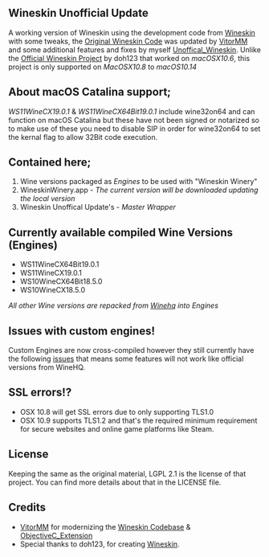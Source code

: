 ## Wineskin Unofficial Update
A working version of Wineskin using the development code from [Wineskin](https://github.com/vitor251093/wineskin) with some tweaks, the [Original Wineskin Code](https://sourceforge.net/p/wineskin/code) was updated by [VitorMM](https://github.com/vitor251093) and some additional features and fixes by myself [Unoffical_Wineskin](https://github.com/vitor251093/wineskin/tree/Unoffical_Wineskin).
Unlike the [Official Wineskin Project](http://wineskin.urgesoftware.com) by doh123 that worked on *macOSX10.6*, this project is only supported on *MacOSX10.8* to *macOS10.14*

## About macOS Catalina support;
*WS11WineCX19.0.1* & *WS11WineCX64Bit19.0.1* include wine32on64 and can function on macOS Catalina but these have not been signed or notarized so to make use of these you need to disable SIP in order for wine32on64 to set the kernal flag to allow 32Bit code execution.

## Contained here;
1) Wine versions packaged as *Engines* to be used with "Wineskin Winery"
2) WineskinWinery.app - *The current version will be downloaded updating the local version*
3) Wineskin Unoffical Update's - *Master Wrapper*

## Currently available compiled Wine Versions (Engines)
- WS11WineCX64Bit19.0.1
- WS11WineCX19.0.1
- WS10WineCX64Bit18.5.0
- WS10WineCX18.5.0

*All other Wine versions are repacked from [Winehq](https://dl.winehq.org/wine-builds/macosx/pool/) into Engines*

## Issues with custom engines!
Custom Engines are now cross-compiled however they still currently have the following [issues](https://wiki.winehq.org/Clang) that means some features will not work like official versions from WineHQ.

## SSL errors!?
- OSX 10.8 will get SSL errors due to only supporting TLS1.0
- OSX 10.9 supports TLS1.2 and that's the required minimum requirement for secure websites and online game platforms like Steam.

## License
Keeping the same as the original material, LGPL 2.1 is the license of that project. You can find more details about that in the LICENSE file.

## Credits
- [VitorMM](https://github.com/vitor251093) for modernizing the [Wineskin Codebase](https://github.com/vitor251093/wineskin) & [ObjectiveC_Extension](https://github.com/vitor251093/ObjectiveC_Extension)
- Special thanks to doh123, for creating [Wineskin](http://wineskin.urgesoftware.com).
